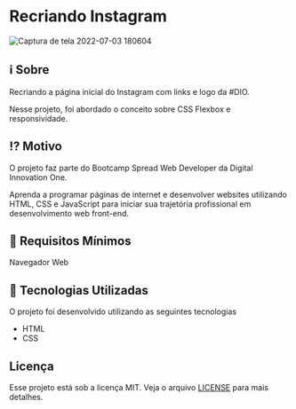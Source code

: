 # Recriando Instagram

![Captura de tela 2022-07-03 180604](https://user-images.githubusercontent.com/94997593/177057270-e91edfff-c449-4577-a8c3-59d29ab01064.gif)


## :information_source: Sobre

Recriando a página inicial do Instagram com links e logo da #DIO.

Nesse projeto, foi abordado o conceito sobre CSS Flexbox e responsividade.


## :interrobang: Motivo

O projeto faz parte do Bootcamp Spread Web Developer da Digital Innovation One.

Aprenda a programar páginas de internet e desenvolver websites utilizando HTML, CSS e JavaScript para iniciar sua trajetória profissional em desenvolvimento web front-end.


## :seedling: Requisitos Mínimos

Navegador Web


## :rocket: Tecnologias Utilizadas 

O projeto foi desenvolvido utilizando as seguintes tecnologias

- HTML
- CSS


## Licença 

Esse projeto está sob a licença MIT. Veja o arquivo [LICENSE](LICENSE) para mais detalhes.

